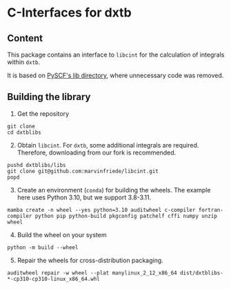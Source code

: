 # C-Interfaces for dxtb

## Content

This package contains an interface to `libcint` for the calculation of integrals within `dxtb`.

It is based on [PySCF's lib directory](https://github.com/pyscf/pyscf/tree/master/pyscf/lib), where unnecessary code was removed.

## Building the library

1. Get the repository

```console
git clone
cd dxtblibs
```

2. Obtain `libcint`. For `dxtb`, some additional integrals are required. Therefore, downloading from our fork is recommended.

```console
pushd dxtblibs/libs
git clone git@github.com:marvinfriede/libcint.git
popd
```

3. Create an environment (`conda`) for building the wheels. The example here uses Python 3.10, but we support 3.8-3.11.

```console
mamba create -n wheel --yes python=3.10 auditwheel c-compiler fortran-compiler python pip python-build pkgconfig patchelf cffi numpy unzip wheel
```

4. Build the wheel on your system

```console
python -m build --wheel
```

5. Repair the wheels for cross-distribution packaging.

```console
auditwheel repair -w wheel --plat manylinux_2_12_x86_64 dist/dxtblibs-*-cp310-cp310-linux_x86_64.whl
```
